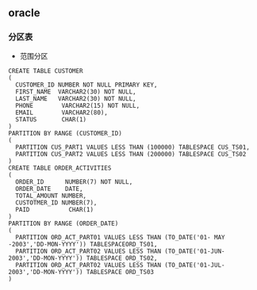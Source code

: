 ## oracle
### 分区表
+ 范围分区

>
    CREATE TABLE CUSTOMER 
    ( 
      CUSTOMER_ID NUMBER NOT NULL PRIMARY KEY, 
      FIRST_NAME  VARCHAR2(30) NOT NULL, 
      LAST_NAME   VARCHAR2(30) NOT NULL, 
      PHONE        VARCHAR2(15) NOT NULL, 
      EMAIL        VARCHAR2(80), 
      STATUS       CHAR(1) 
    ) 
    PARTITION BY RANGE (CUSTOMER_ID) 
    ( 
      PARTITION CUS_PART1 VALUES LESS THAN (100000) TABLESPACE CUS_TS01, 
      PARTITION CUS_PART2 VALUES LESS THAN (200000) TABLESPACE CUS_TS02 
    )
    CREATE TABLE ORDER_ACTIVITIES 
    ( 
      ORDER_ID      NUMBER(7) NOT NULL, 
      ORDER_DATE    DATE, 
      TOTAL_AMOUNT NUMBER, 
      CUSTOTMER_ID NUMBER(7), 
      PAID           CHAR(1) 
    ) 
    PARTITION BY RANGE (ORDER_DATE) 
    (
      PARTITION ORD_ACT_PART01 VALUES LESS THAN (TO_DATE('01- MAY -2003','DD-MON-YYYY')) TABLESPACEORD_TS01,
      PARTITION ORD_ACT_PART02 VALUES LESS THAN (TO_DATE('01-JUN-2003','DD-MON-YYYY')) TABLESPACE ORD_TS02,
      PARTITION ORD_ACT_PART02 VALUES LESS THAN (TO_DATE('01-JUL-2003','DD-MON-YYYY')) TABLESPACE ORD_TS03
    )
